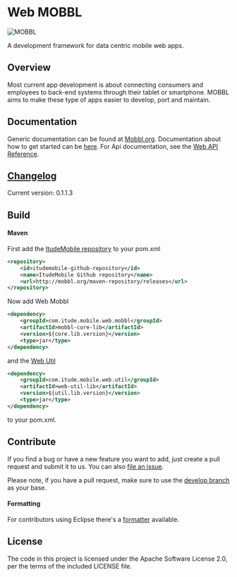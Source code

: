 # Web MOBBL
![MOBBL](http://itudemobiledev.files.wordpress.com/2014/02/mobbl-logo.png?w=362&h=203 "MOBBL logo")

A development framework for data centric mobile web apps.

## Overview

Most current app development is about connecting consumers and employees to back-end systems through their tablet or smartphone. MOBBL aims to make these type of apps easier to develop, port and maintain.

## Documentation

Generic documentation can be found at [Mobbl.org](http://mobbl.org/doc.html).
Documentation about how to get started can be [here](http://mobbl.org/mobileweb.html).
For Api documentation, see the [Web API Reference](http://mobbl.org/apis/mobileweb/index.html).

## [Changelog](https://github.com/ItudeMobile/itude-mobile-web-mobbl/wiki/Changelog)
Current version: 0.1.1.3

## Build
#### Maven

First add the [ItudeMobile repository](https://github.com/ItudeMobile/maven-repository) to your pom.xml

```xml
<repository>
	<id>itudemobile-github-repository</id>
	<name>ItudeMobile Github repository</name>
	<url>http://mobbl.org/maven-repository/releases</url>
</repository>
```

Now add Web Mobbl

```xml
<dependency>
    <groupId>com.itude.mobile.web.mobbl</groupId>
    <artifactId>mobbl-core-lib</artifactId>
    <version>${core.lib.version}</version>
    <type>jar</type>
</dependency>
```
and the [Web Util](https://github.com/ItudeMobile/itude-mobile-web-util)

```xml
<dependency>
	<groupId>com.itude.mobile.web.util</groupId>
	<artifactId>web-util-lib</artifactId>
	<version>${util.lib.version}</version>
	<type>jar</type>
</dependency>
```
to your pom.xml.

## Contribute

If you find a bug or have a new feature you want to add, just create a pull request and submit it to us. You can also [file an issue](https://github.com/ItudeMobile/itude-mobile-web-mobbl/issues/new).

Please note, if you have a pull request, make sure to use the [develop branch](https://github.com/ItudeMobile/itude-mobile-web-mobbl/tree/develop) as your base.

#### Formatting

For contributors using Eclipse there's a [formatter](http://mobbl.org/downloads/code-format.xml) available.

## License
The code in this project is licensed under the Apache Software License 2.0, per the terms of the included LICENSE file.
